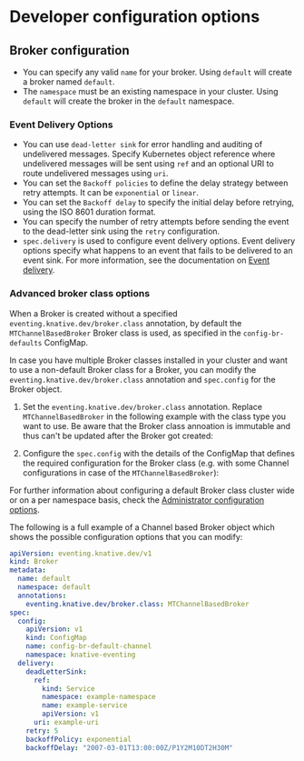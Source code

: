 # Developer configuration options

## Broker configuration 

- You can specify any valid `name` for your broker. Using `default` will create a broker named `default`.
- The `namespace` must be an existing namespace in your cluster. Using `default` will create the broker in the `default` namespace.

###  Event Delivery Options
- You can use `dead-letter sink`  for error handling and auditing of undelivered messages. Specify Kubernetes object reference where undelivered messages will be sent using `ref` and an optional URI to route undelivered messages using `uri`.
- You can set the `Backoff policies` to define the delay strategy between retry attempts. It can be `exponential` or `linear`.
- You can set the `Backoff delay` to specify the initial delay before retrying, using the ISO 8601 duration format.
- You can specify the number of retry attempts before sending the event to the dead-letter sink using the `retry` configuration.
- `spec.delivery` is used to configure event delivery options. Event delivery options specify what happens to an event that fails to be delivered to an event sink. For more information, see the documentation on [Event delivery](../event-delivery.md).

###  Advanced broker class options
When a Broker is created without a specified `eventing.knative.dev/broker.class` annotation, by default the `MTChannelBasedBroker` Broker class is used, as specified in the `config-br-defaults` ConfigMap.

In case you have multiple Broker classes installed in your cluster and want to use a non-default Broker class for a Broker, you can modify the `eventing.knative.dev/broker.class` annotation and `spec.config` for the Broker object.

1. Set the `eventing.knative.dev/broker.class` annotation. Replace `MTChannelBasedBroker` in the following example with the class type you want to use. Be aware that the Broker class annoation is immutable and thus can't be updated after the Broker got created:

2. Configure the `spec.config` with the details of the ConfigMap that defines the required configuration for the Broker class (e.g. with some Channel configurations in case of the `MTChannelBasedBroker`):

For further information about configuring a default Broker class cluster wide or on a per namespace basis, check the [Administrator configuration options](../configuration/broker-configuration.md#configuring-the-broker-class).

The following is a full example of a Channel based Broker object which shows the possible configuration options that you can modify:

```yaml
apiVersion: eventing.knative.dev/v1
kind: Broker
metadata:
  name: default
  namespace: default
  annotations:
    eventing.knative.dev/broker.class: MTChannelBasedBroker
spec:
  config:
    apiVersion: v1
    kind: ConfigMap
    name: config-br-default-channel
    namespace: knative-eventing
  delivery:
    deadLetterSink:
      ref:
        kind: Service
        namespace: example-namespace
        name: example-service
        apiVersion: v1
      uri: example-uri
    retry: 5
    backoffPolicy: exponential
    backoffDelay: "2007-03-01T13:00:00Z/P1Y2M10DT2H30M"
```
